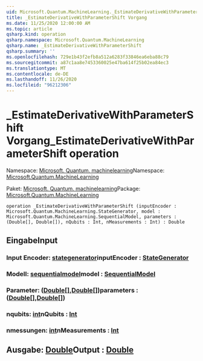 ```yaml
---
uid: Microsoft.Quantum.MachineLearning._EstimateDerivativeWithParameterShift
title: _EstimateDerivativeWithParameterShift Vorgang
ms.date: 11/25/2020 12:00:00 AM
ms.topic: article
qsharp.kind: operation
qsharp.namespace: Microsoft.Quantum.MachineLearning
qsharp.name: _EstimateDerivativeWithParameterShift
qsharp.summary: ''
ms.openlocfilehash: 729e1b43f2efb8a512a6283f33846ea6eba88c79
ms.sourcegitcommit: a87c1aa8e7453360025e47ba614f25b02ea84ec3
ms.translationtype: MT
ms.contentlocale: de-DE
ms.lasthandoff: 11/26/2020
ms.locfileid: "96212306"
---
```

# <a name="_estimatederivativewithparametershift-operation"></a><span data-ttu-id="205c3-102">_EstimateDerivativeWithParameterShift Vorgang</span><span class="sxs-lookup"><span data-stu-id="205c3-102">_EstimateDerivativeWithParameterShift operation</span></span>

<span data-ttu-id="205c3-103">Namespace: [Microsoft. Quantum. machinelearning](xref:Microsoft.Quantum.MachineLearning)</span><span class="sxs-lookup"><span data-stu-id="205c3-103">Namespace: [Microsoft.Quantum.MachineLearning](xref:Microsoft.Quantum.MachineLearning)</span></span>

<span data-ttu-id="205c3-104">Paket: [Microsoft. Quantum. machinelearning](https://nuget.org/packages/Microsoft.Quantum.MachineLearning)</span><span class="sxs-lookup"><span data-stu-id="205c3-104">Package: [Microsoft.Quantum.MachineLearning](https://nuget.org/packages/Microsoft.Quantum.MachineLearning)</span></span>




```qsharp
operation _EstimateDerivativeWithParameterShift (inputEncoder : Microsoft.Quantum.MachineLearning.StateGenerator, model : Microsoft.Quantum.MachineLearning.SequentialModel, parameters : (Double[], Double[]), nQubits : Int, nMeasurements : Int) : Double
```


## <a name="input"></a><span data-ttu-id="205c3-105">Eingabe</span><span class="sxs-lookup"><span data-stu-id="205c3-105">Input</span></span>

### <a name="inputencoder--stategenerator"></a><span data-ttu-id="205c3-106">Input Encoder: [stategenerator](xref:Microsoft.Quantum.MachineLearning.StateGenerator)</span><span class="sxs-lookup"><span data-stu-id="205c3-106">inputEncoder : [StateGenerator](xref:Microsoft.Quantum.MachineLearning.StateGenerator)</span></span>




### <a name="model--sequentialmodel"></a><span data-ttu-id="205c3-107">Modell: [sequentialmodel](xref:Microsoft.Quantum.MachineLearning.SequentialModel)</span><span class="sxs-lookup"><span data-stu-id="205c3-107">model : [SequentialModel](xref:Microsoft.Quantum.MachineLearning.SequentialModel)</span></span>




### <a name="parameters--doubledouble"></a><span data-ttu-id="205c3-108">Parameter: ([Double](xref:microsoft.quantum.lang-ref.double)[],[Double](xref:microsoft.quantum.lang-ref.double)[])</span><span class="sxs-lookup"><span data-stu-id="205c3-108">parameters : ([Double](xref:microsoft.quantum.lang-ref.double)[],[Double](xref:microsoft.quantum.lang-ref.double)[])</span></span>




### <a name="nqubits--int"></a><span data-ttu-id="205c3-109">nqubits: [int](xref:microsoft.quantum.lang-ref.int)</span><span class="sxs-lookup"><span data-stu-id="205c3-109">nQubits : [Int](xref:microsoft.quantum.lang-ref.int)</span></span>




### <a name="nmeasurements--int"></a><span data-ttu-id="205c3-110">nmessungen: [int](xref:microsoft.quantum.lang-ref.int)</span><span class="sxs-lookup"><span data-stu-id="205c3-110">nMeasurements : [Int](xref:microsoft.quantum.lang-ref.int)</span></span>





## <a name="output--double"></a><span data-ttu-id="205c3-111">Ausgabe: [Double](xref:microsoft.quantum.lang-ref.double)</span><span class="sxs-lookup"><span data-stu-id="205c3-111">Output : [Double](xref:microsoft.quantum.lang-ref.double)</span></span>

